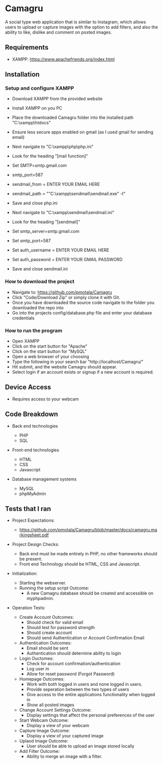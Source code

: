 # Camagru

A social type web application that is similar to Instagram,  which allows users to upload or capture images with the option to add filters, and also the ability to like, dislike and comment on posted images.

## Requirements
- XAMPP: https://www.apachefriends.org/index.html

## Installation
### Setup and configure XAMPP
- Download XAMPP from the provided website
- Install XAMPP on you PC
- Place the downloaded Camagru folder into the installed path "C:\xampp\htdocs\"
- Ensure less secure apps enabled on gmail (as I used gmail for sending email)

- Next navigate to "C:\xampp\php\php.ini"
- Look for the heading "[mail function]"
- Set SMTP=smtp.gmail.com
- smtp_port=587
- sendmail_from = ENTER YOUR EMAIL HERE
- sendmail_path = "\"C:\xampp\sendmail\sendmail.exe\" -t"
- Save and close php.ini

- Next navigate to "C:\xampp\sendmail\sendmail.ini"
- Look for the heading "[sendmail]"
- Set smtp_server=smtp.gmail.com
- Set smtp_port=587
- Set auth_username = ENTER YOUR EMAIL HERE
- Set auth_password = ENTER YOUR GMAIL PASSWORD
- Save and close sendmail.ini

### How to download the project
- Navigate to: https://github.com/pmotala/Camagru
- Click "Code/Download Zip" or simply clone it with Git.
- Once you have downloaded the source code navigate to the folder you downloaded the repo into
- Go into the projects config/database.php file and enter your database credentials

### How to run the program
- Open XAMPP
- Click on the start button for "Apache"
- Click on the start button for "MySQL"
- Open a web browser of your choosing
- Type the following in your search bar "http://localhost/Camagru/"
- Hit submit, and the website Camagru should appear.
- Select login if an account exists or signup if a new account is required.

## Device Access
- Requires access to your webcam

## Code Breakdown
- Back end technologies
    - PHP
    - SQL

- Front-end technologies
    - HTML
    - CSS
    - Javascript

- Database management systems
    - MySQL
    - phpMyAdmin

## Tests that I ran
- Project Expectations:
    - https://github.com/pmotala/Camagru/blob/master/docs/camagru.markingsheet.pdf

- Project Design Checks:
    - Back end must be made entirely in PHP, no other frameworks should be present.
    - Front end Technology should be HTML, CSS and Javascript.

- Initialization:
    - Starting the webserver.
    - Running the setup script
        Outcome:
        - A new Camagru database should be created and accessible on myphpadmin.

-  Operation Tests:
    - Create Account Outcomes:
        - Should check for valid email
        - Should test for password strength
        - Should create account
        - Should send Authentication or Account Confirmation Email
    - Authentication Outcomes:
        - Email should be sent
        - Authentication should determine ability to login
    - Login Ouctomes:
        - Check for account confirmation/authentication
        - Log user in
        - Allow for reset password (Forgot Password)
    - Homepage Outcomes:
        - Work with both logged in users and none logged in users.
        - Provide seperation between the two types of users
        - Give access to the entire applications functionality when logged in
        - Show all posted images
    - Change Account Settings Outcome:
        - Display settings that affect the personal preferences of the user
    - Start Webcam Outcome:
        - Display a view of your webcam
    - Capture Image Outcome:
        - Display a view of your captured image
    - Uplaod Image Outcome:
        - User should be able to upload an image stored locally
    - Add Filter Outcome:
        - Ability to merge an image with a filter.